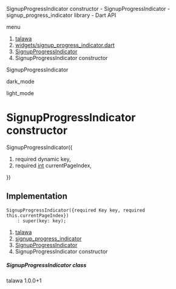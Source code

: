 




SignupProgressIndicator constructor - SignupProgressIndicator - signup\_progress\_indicator library - Dart API







menu

1. [talawa](../../index.html)
2. [widgets/signup\_progress\_indicator.dart](../../file-___home_harshil_Desktop_open-source_palisadoes_talawa_lib_widgets_signup_progress_indicator/)
3. [SignupProgressIndicator](../../file-___home_harshil_Desktop_open-source_palisadoes_talawa_lib_widgets_signup_progress_indicator/SignupProgressIndicator-class.html)
4. SignupProgressIndicator constructor

SignupProgressIndicator


dark\_mode

light\_mode




# SignupProgressIndicator constructor


SignupProgressIndicator({

1. required dynamic key,
2. required [int](https://api.flutter.dev/flutter/dart-core/int-class.html) currentPageIndex,

})

## Implementation

```
SignupProgressIndicator({required Key key, required this.currentPageIndex})
    : super(key: key);
```

 


1. [talawa](../../index.html)
2. [signup\_progress\_indicator](../../file-___home_harshil_Desktop_open-source_palisadoes_talawa_lib_widgets_signup_progress_indicator/)
3. [SignupProgressIndicator](../../file-___home_harshil_Desktop_open-source_palisadoes_talawa_lib_widgets_signup_progress_indicator/SignupProgressIndicator-class.html)
4. SignupProgressIndicator constructor

##### SignupProgressIndicator class





talawa
1.0.0+1






